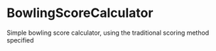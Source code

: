 # BowlingScoreCalculator
Simple bowling score calculator, using the traditional scoring method specified
